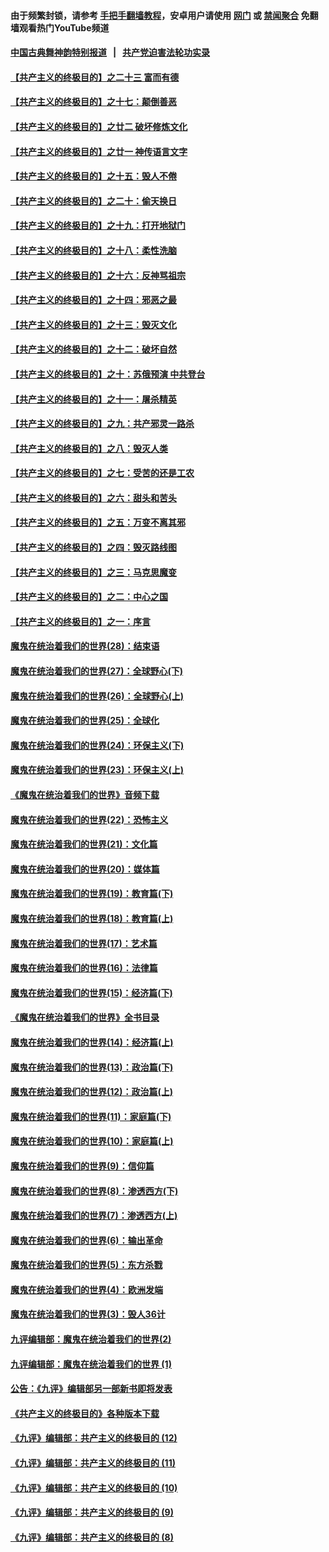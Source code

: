 #### 由于频繁封锁，请参考 [手把手翻墙教程](https://github.com/gfw-breaker/guides/wiki/)，安卓用户请使用 [网门](https://github.com/gfw-breaker/bn-android/blob/master/ogate.md?t=05280808) 或 [禁闻聚合](https://github.com/gfw-breaker/bn-android) 免翻墙观看热门YouTube频道 

#### [中国古典舞神韵特别报道](shenyun.md?t=05280808) &nbsp;&nbsp;|&nbsp;&nbsp; [共产党迫害法轮功实录](https://github.com/gfw-breaker/mh-news/README.md?t=05280808)  

#### [【共产主义的终极目的】之二十三 富而有德](../pages/nsc422/n11283598.md?t=05280808) 

#### [【共产主义的终极目的】之十七：颠倒善恶](../pages/nsc422/n11179782.md?t=05280808) 

#### [【共产主义的终极目的】之廿二 破坏修炼文化](../pages/nsc422/n11245728.md?t=05280808) 

#### [【共产主义的终极目的】之廿一 神传语言文字](../pages/nsc422/n11263265.md?t=05280808) 

#### [【共产主义的终极目的】之十五：毁人不倦](../pages/nsc422/n11166792.md?t=05280808) 

#### [【共产主义的终极目的】之二十：偷天换日](../pages/nsc422/n11238846.md?t=05280808) 

#### [【共产主义的终极目的】之十九：打开地狱门](../pages/nsc422/n11206376.md?t=05280808) 

#### [【共产主义的终极目的】之十八：柔性洗脑](../pages/nsc422/n11199994.md?t=05280808) 

#### [【共产主义的终极目的】之十六：反神骂祖宗](../pages/nsc422/n11166798.md?t=05280808) 

#### [【共产主义的终极目的】之十四：邪恶之最](../pages/nsc422/n11150249.md?t=05280808) 

#### [【共产主义的终极目的】之十三：毁灭文化](../pages/nsc422/n11135227.md?t=05280808) 

#### [【共产主义的终极目的】之十二：破坏自然](../pages/nsc422/n11135214.md?t=05280808) 

#### [【共产主义的终极目的】之十：苏俄预演 中共登台](../pages/nsc422/n11118424.md?t=05280808) 

#### [【共产主义的终极目的】之十一：屠杀精英](../pages/nsc422/n11118442.md?t=05280808) 

#### [【共产主义的终极目的】之九：共产邪灵一路杀](../pages/nsc422/n11114139.md?t=05280808) 

#### [【共产主义的终极目的】之八：毁灭人类](../pages/nsc422/n11108503.md?t=05280808) 

#### [【共产主义的终极目的】之七：受苦的还是工农](../pages/nsc422/n11101809.md?t=05280808) 

#### [【共产主义的终极目的】之六：甜头和苦头](../pages/nsc422/n11096971.md?t=05280808) 

#### [【共产主义的终极目的】之五：万变不离其邪](../pages/nsc422/n11091285.md?t=05280808) 

#### [【共产主义的终极目的】之四：毁灭路线图](../pages/nsc422/n11086284.md?t=05280808) 

#### [【共产主义的终极目的】之三：马克思魔变](../pages/nsc422/n11061941.md?t=05280808) 

#### [【共产主义的终极目的】之二：中心之国](../pages/nsc422/n11047728.md?t=05280808) 

#### [【共产主义的终极目的】之一：序言](../pages/nsc422/n11086077.md?t=05280808) 

#### [魔鬼在统治着我们的世界(28)：结束语](../pages/nsc422/n10936246.md?t=05280808) 

#### [魔鬼在统治着我们的世界(27)：全球野心(下)](../pages/nsc422/n10928319.md?t=05280808) 

#### [魔鬼在统治着我们的世界(26)：全球野心(上)](../pages/nsc422/n10900318.md?t=05280808) 

#### [魔鬼在统治着我们的世界(25)：全球化](../pages/nsc422/n10788205.md?t=05280808) 

#### [魔鬼在统治着我们的世界(24)：环保主义(下)](../pages/nsc422/n10695307.md?t=05280808) 

#### [魔鬼在统治着我们的世界(23)：环保主义(上)](../pages/nsc422/n10688613.md?t=05280808) 

#### [《魔鬼在统治着我们的世界》音频下载](../pages/nsc422/n10635553.md?t=05280808) 

#### [魔鬼在统治着我们的世界(22)：恐怖主义](../pages/nsc422/n10614727.md?t=05280808) 

#### [魔鬼在统治着我们的世界(21)：文化篇](../pages/nsc422/n10597706.md?t=05280808) 

#### [魔鬼在统治着我们的世界(20)：媒体篇](../pages/nsc422/n10586579.md?t=05280808) 

#### [魔鬼在统治着我们的世界(19)：教育篇(下)](../pages/nsc422/n10564808.md?t=05280808) 

#### [魔鬼在统治着我们的世界(18)：教育篇(上)](../pages/nsc422/n10526970.md?t=05280808) 

#### [魔鬼在统治着我们的世界(17)：艺术篇](../pages/nsc422/n10499093.md?t=05280808) 

#### [魔鬼在统治着我们的世界(16)：法律篇](../pages/nsc422/n10485969.md?t=05280808) 

#### [魔鬼在统治着我们的世界(15)：经济篇(下)](../pages/nsc422/n10469975.md?t=05280808) 

#### [《魔鬼在统治着我们的世界》全书目录](../pages/nsc422/n10464261.md?t=05280808) 

#### [魔鬼在统治着我们的世界(14)：经济篇(上)](../pages/nsc422/n10457370.md?t=05280808) 

#### [魔鬼在统治着我们的世界(13)：政治篇(下)](../pages/nsc422/n10448270.md?t=05280808) 

#### [魔鬼在统治着我们的世界(12)：政治篇(上)](../pages/nsc422/n10444576.md?t=05280808) 

#### [魔鬼在统治着我们的世界(11)：家庭篇(下)](../pages/nsc422/n10440961.md?t=05280808) 

#### [魔鬼在统治着我们的世界(10)：家庭篇(上)](../pages/nsc422/n10435448.md?t=05280808) 

#### [魔鬼在统治着我们的世界(9)：信仰篇](../pages/nsc422/n10432159.md?t=05280808) 

#### [魔鬼在统治着我们的世界(8)：渗透西方(下)](../pages/nsc422/n10429603.md?t=05280808) 

#### [魔鬼在统治着我们的世界(7)：渗透西方(上)](../pages/nsc422/n10426013.md?t=05280808) 

#### [魔鬼在统治着我们的世界(6)：输出革命](../pages/nsc422/n10421536.md?t=05280808) 

#### [魔鬼在统治着我们的世界(5)：东方杀戮](../pages/nsc422/n10417707.md?t=05280808) 

#### [魔鬼在统治着我们的世界(4)：欧洲发端](../pages/nsc422/n10414890.md?t=05280808) 

#### [魔鬼在统治着我们的世界(3)：毁人36计](../pages/nsc422/n10411583.md?t=05280808) 

#### [九评编辑部：魔鬼在统治着我们的世界(2)](../pages/nsc422/n10410036.md?t=05280808) 

#### [九评编辑部：魔鬼在统治着我们的世界 (1)](../pages/nsc422/n10406825.md?t=05280808) 

#### [公告：《九评》编辑部另一部新书即将发表](../pages/nsc422/n10405104.md?t=05280808) 

#### [《共产主义的终极目的》各种版本下载](../pages/nsc422/n10022138.md?t=05280808) 

#### [《九评》编辑部：共产主义的终极目的 (12)](../pages/nsc422/n9933272.md?t=05280808) 

#### [《九评》编辑部：共产主义的终极目的 (11)](../pages/nsc422/n9924973.md?t=05280808) 

#### [《九评》编辑部：共产主义的终极目的 (10)](../pages/nsc422/n9920883.md?t=05280808) 

#### [《九评》编辑部：共产主义的终极目的 (9)](../pages/nsc422/n9916363.md?t=05280808) 

#### [《九评》编辑部：共产主义的终极目的 (8)](../pages/nsc422/n9912488.md?t=05280808) 

